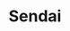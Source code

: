 ---
title: "Sendai"
url: /ciudad-autonoma-de-buenos-aires/sendai/
shop: reparación de automóviles
---